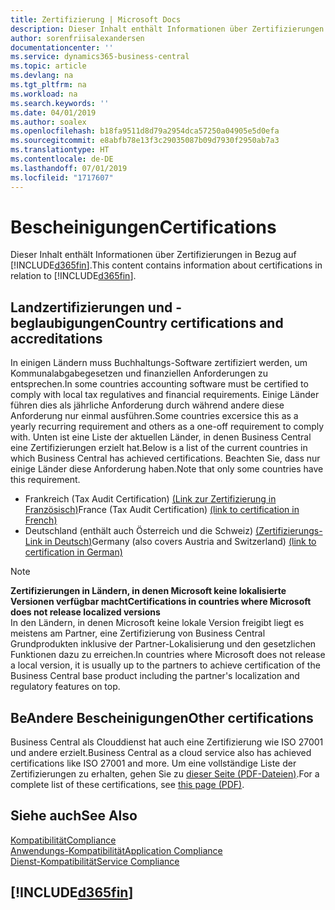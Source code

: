 ```yaml
---
title: Zertifizierung | Microsoft Docs
description: Dieser Inhalt enthält Informationen über Zertifizierungen in Bezug auf Business Central.
author: sorenfriisalexandersen
documentationcenter: ''
ms.service: dynamics365-business-central
ms.topic: article
ms.devlang: na
ms.tgt_pltfrm: na
ms.workload: na
ms.search.keywords: ''
ms.date: 04/01/2019
ms.author: soalex
ms.openlocfilehash: b18fa9511d8d79a2954dca57250a04905e5d0efa
ms.sourcegitcommit: e8abfb78e13f3c29035087b09d7930f2950ab7a3
ms.translationtype: HT
ms.contentlocale: de-DE
ms.lasthandoff: 07/01/2019
ms.locfileid: "1717607"
---
```

# <a name="certifications"></a><span data-ttu-id="97cf6-103">Bescheinigungen</span><span class="sxs-lookup"><span data-stu-id="97cf6-103">Certifications</span></span>  
<span data-ttu-id="97cf6-104">Dieser Inhalt enthält Informationen über Zertifizierungen in Bezug auf [!INCLUDE[d365fin](../includes/d365fin_md.md)].</span><span class="sxs-lookup"><span data-stu-id="97cf6-104">This content contains information about certifications in relation to [!INCLUDE[d365fin](../includes/d365fin_md.md)].</span></span>  

## <a name="country-certifications-and-accreditations"></a><span data-ttu-id="97cf6-105">Landzertifizierungen und -beglaubigungen</span><span class="sxs-lookup"><span data-stu-id="97cf6-105">Country certifications and accreditations</span></span>
<span data-ttu-id="97cf6-106">In einigen Ländern muss Buchhaltungs-Software zertifiziert werden, um Kommunalabgabegesetzen und finanziellen Anforderungen zu entsprechen.</span><span class="sxs-lookup"><span data-stu-id="97cf6-106">In some countries accounting software must be certified to comply with local tax regulatives and financial requirements.</span></span> <span data-ttu-id="97cf6-107">Einige Länder führen dies als jährliche Anforderung durch während andere diese Anforderung nur einmal ausführen.</span><span class="sxs-lookup"><span data-stu-id="97cf6-107">Some countries excersice this as a yearly recurring requirement and others as a one-off requirement to comply with.</span></span> <span data-ttu-id="97cf6-108">Unten ist eine Liste der aktuellen Länder, in denen Business Central eine Zertifizierungen erzielt hat.</span><span class="sxs-lookup"><span data-stu-id="97cf6-108">Below is a list of the current countries in which Business Central has achieved certifications.</span></span> <span data-ttu-id="97cf6-109">Beachten Sie, dass nur einige Länder diese Anforderung haben.</span><span class="sxs-lookup"><span data-stu-id="97cf6-109">Note that only some countries have this requirement.</span></span>  
- <span data-ttu-id="97cf6-110">Frankreich (Tax Audit Certification) [(Link zur Zertifizierung in Französisch)](https://services.infocert.org/certificats/CERTIF-07-181-R16.pdf)</span><span class="sxs-lookup"><span data-stu-id="97cf6-110">France (Tax Audit Certification) [(link to certification in French)](https://services.infocert.org/certificats/CERTIF-07-181-R16.pdf)</span></span> 
- <span data-ttu-id="97cf6-111">Deutschland (enthält auch Österreich und die Schweiz) [(Zertifizierungs-Link in Deutsch)](https://www.bdo.de/de-de/themen/softwarebescheinungen/bdo/microsoft-dynamics-365-business-central)</span><span class="sxs-lookup"><span data-stu-id="97cf6-111">Germany (also covers Austria and Switzerland) [(link to certification in German)](https://www.bdo.de/de-de/themen/softwarebescheinungen/bdo/microsoft-dynamics-365-business-central)</span></span>

> [!NOTE]  
>  <span data-ttu-id="97cf6-112">**Zertifizierungen in Ländern, in denen Microsoft keine lokalisierte Versionen verfügbar macht**</span><span class="sxs-lookup"><span data-stu-id="97cf6-112">**Certifications in countries where Microsoft does not release localized versions**</span></span>  
> <span data-ttu-id="97cf6-113">In den Ländern, in denen Microsoft keine lokale Version freigibt liegt es meistens am Partner, eine Zertifizierung von Business Central Grundprodukten inklusive der Partner-Lokalisierung und den gesetzlichen Funktionen dazu zu erreichen.</span><span class="sxs-lookup"><span data-stu-id="97cf6-113">In countries where Microsoft does not release a local version, it is usually up to the partners to achieve certification of the Business Central base product including the partner's localization and regulatory features on top.</span></span>

## <a name="other-certifications"></a><span data-ttu-id="97cf6-114">BeAndere Bescheinigungen</span><span class="sxs-lookup"><span data-stu-id="97cf6-114">Other certifications</span></span>  
<span data-ttu-id="97cf6-115">Business Central als Clouddienst hat auch eine Zertifizierung wie ISO 27001 und andere erzielt.</span><span class="sxs-lookup"><span data-stu-id="97cf6-115">Business Central as a cloud service also has achieved certifications like ISO 27001 and more.</span></span> <span data-ttu-id="97cf6-116">Um eine vollständige Liste der Zertifizierungen zu erhalten, gehen Sie zu [dieser Seite (PDF-Dateien)](https://aka.ms/d365-compliance-list).</span><span class="sxs-lookup"><span data-stu-id="97cf6-116">For a complete list of these certifications, see [this page (PDF)](https://aka.ms/d365-compliance-list).</span></span>

## <a name="see-also"></a><span data-ttu-id="97cf6-117">Siehe auch</span><span class="sxs-lookup"><span data-stu-id="97cf6-117">See Also</span></span>  
[<span data-ttu-id="97cf6-118">Kompatibilität</span><span class="sxs-lookup"><span data-stu-id="97cf6-118">Compliance</span></span>](compliance-overview.md)  
[<span data-ttu-id="97cf6-119">Anwendungs-Kompatibilität</span><span class="sxs-lookup"><span data-stu-id="97cf6-119">Application Compliance</span></span>](compliance-application-compliance.md)  
[<span data-ttu-id="97cf6-120">Dienst-Kompatibilität</span><span class="sxs-lookup"><span data-stu-id="97cf6-120">Service Compliance</span></span>](compliance-service-compliance.md)  

 ## [!INCLUDE[d365fin](../includes/free_trial_md.md)]  
 
